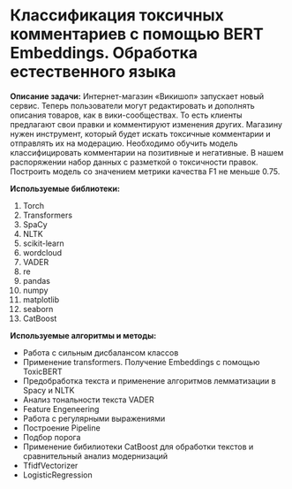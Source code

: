 # Классификация токсичных комментариев с помощью BERT Embeddings. Обработка естественного языка

**Описание задачи:** Интернет-магазин «Викишоп» запускает новый сервис. Теперь пользователи могут редактировать и дополнять описания товаров, как в вики-сообществах. То есть клиенты предлагают свои правки и комментируют изменения других. Магазину нужен инструмент, который будет искать токсичные комментарии и отправлять их на модерацию. Необходимо обучить модель классифицировать комментарии на позитивные и негативные. В нашем распоряжении набор данных с разметкой о токсичности правок. Построить модель со значением метрики качества F1 не меньше 0.75. 


**Используемые библиотеки:** 
1. Torch
2. Transformers
3. SpaCy
4. NLTK
5. scikit-learn
6. wordcloud
7. VADER
8. re
9. pandas
10. numpy
11. matplotlib
12. seaborn
13. CatBoost


**Используемые алгоритмы и методы:**
* Работа с сильным дисбалансом классов
* Применение transformers. Получение Embeddings с помощью ToxicBERT 
* Предобработка текста и применение алгоритмов лемматизации в Spacy и NLTK
* Анализ тональности текста VADER
* Feature Engeneering
* Работа с регулярными выражениями
* Построение Pipeline
* Подбор порога
* Применение бибилиотеки CatBoost для обработки текстов и сравнительный анализ модернизаций
* TfidfVectorizer
* LogisticRegression
